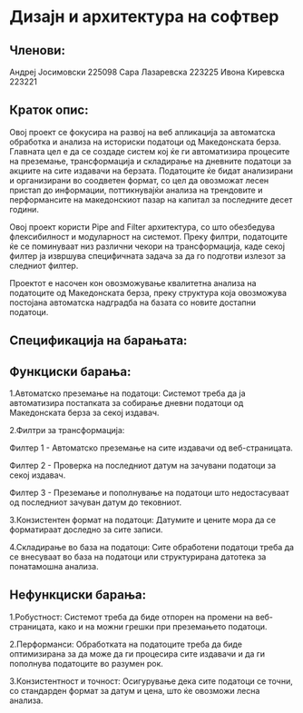 # Дизајн и архитектура на софтвер

## Членови:

Андреј Јосимовски 225098
Сара Лазаревска 223225
Ивона Киревска 223221

## Краток опис:

Овој проект се фокусира на развој на веб апликација за автоматска обработка и анализа на историски податоци од Македонската берза. Главната цел е да се создаде систем кој ќе ги автоматизира процесите на преземање, трансформација и складирање на дневните податоци за акциите на сите издавачи на берзата. Податоците ќе бидат анализирани и организирани во соодветен формат, со цел да овозможат лесен пристап до информации, поттикнувајќи анализа на трендовите и перформансите на македонскиот пазар на капитал за последните десет години.

Овој проект користи Pipe and Filter архитектура, со што обезбедува флексибилност и модуларност на системот. Преку филтри, податоците ќе се поминуваат низ различни чекори на трансформација, каде секој филтер ја извршува специфичната задача за да го подготви излезот за следниот филтер.

Проектот е насочен кон овозможување квалитетна анализа на податоците од Македонската берза, преку структура која овозможува постојана автоматска надградба на базата со новите достапни податоци.

## Спецификација на барањата:

## Функциски барања:

1.Автоматско преземање на податоци: Системот треба да ја автоматизира постапката за собирање дневни податоци од Македонската берза за секој издавач.

2.Филтри за трансформација:

  Филтер 1 - Автоматско преземање на сите издавачи од веб-страницата.
 
  Филтер 2 - Проверка на последниот датум на зачувани податоци за секој издавач.
 
  Филтер 3 - Преземање и пополнување на податоци што недостасуваат од последниот зачуван датум до тековниот.

3.Конзистентен формат на податоци: Датумите и цените мора да се форматираат доследно за сите записи.

4.Складирање во база на податоци: Сите обработени податоци треба да се внесуваат во база на податоци или структурирана датотека за понатамошна анализа.

## Нефункциски барања:

1.Робустност: Системот треба да биде отпорен на промени на веб-страницата, како и на можни грешки при преземањето податоци.

2.Перформанси: Обработката на податоците треба да биде оптимизирана за да може да ги процесира сите издавачи и да ги пополнува податоците во разумен рок.

3.Конзистентност и точност: Осигурување дека сите податоци се точни, со стандарден формат за датум и цена, што ќе овозможи лесна анализа.

